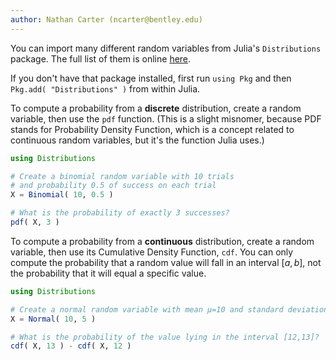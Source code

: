 ```yaml
---
author: Nathan Carter (ncarter@bentley.edu)
---
```


You can import many different random variables from Julia's `Distributions` package.
The full list of them is online [here](https://juliastats.org/Distributions.jl/stable/univariate/).

If you don't have that package installed, first run `using Pkg` and then
`Pkg.add( "Distributions" )` from within Julia.

To compute a probability from a **discrete** distribution, create a random
variable, then use the `pdf` function.  (This is a slight misnomer, because PDF
stands for Probability Density Function, which is a concept related to continuous random
variables, but it's the function Julia uses.)

```julia
using Distributions

# Create a binomial random variable with 10 trials
# and probability 0.5 of success on each trial
X = Binomial( 10, 0.5 )

# What is the probability of exactly 3 successes?
pdf( X, 3 )
```

To compute a probability from a **continuous** distribution, create a random
variable, then use its Cumulative Density Function, `cdf`.  You can only
compute the probability that a random value will fall in an interval $[a,b]$,
not the probability that it will equal a specific value.

```julia
using Distributions

# Create a normal random variable with mean μ=10 and standard deviation σ=5
X = Normal( 10, 5 )

# What is the probability of the value lying in the interval [12,13]?
cdf( X, 13 ) - cdf( X, 12 )
```
